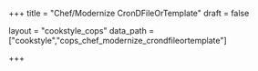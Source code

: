 +++
title = "Chef/Modernize CronDFileOrTemplate"
draft = false

layout = "cookstyle_cops"
data_path = ["cookstyle","cops_chef_modernize_crondfileortemplate"]

+++

<!-- The content of this page is automatically generated from the
cops_chef_modernize_crondfileortemplate.yml file in github.com/chef/cookstyle/blob/master/docs-chef-io/data/cookstyle/. -->
